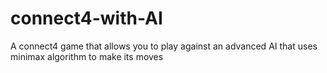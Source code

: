 # connect4-with-AI
A connect4 game that allows you to play against an advanced AI that uses minimax algorithm to make its moves
